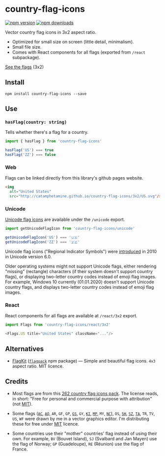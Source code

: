 # country-flag-icons

[![npm version](https://img.shields.io/npm/v/country-flag-icons.svg?style=flat-square)](https://www.npmjs.com/package/country-flag-icons)
[![npm downloads](https://img.shields.io/npm/dm/country-flag-icons.svg?style=flat-square)](https://www.npmjs.com/package/country-flag-icons)

Vector country flag icons in 3x2 aspect ratio.

* Optimized for small size on screen (little detail, minimalism).
* Small file size.
* Comes with React components for all flags (exported from `/react` subpackage).

[See the flags](http://catamphetamine.github.io/country-flag-icons/3x2) (3x2)

## Install

```
npm install country-flag-icons --save
```

## Use

### `hasFlag(country: string)`

Tells whether there's a flag for a country.

```js
import { hasFlag } from 'country-flag-icons'

hasFlag('US') === true
hasFlag('ZZ') === false
```

### Web

Flags can be linked directly from this library's github pages website.

```html
<img
  alt="United States"
  src="http://catamphetamine.github.io/country-flag-icons/3x2/US.svg"/>
```

### Unicode

[Unicode flag icons](https://blog.emojipedia.org/emoji-flags-explained/) are available under the `/unicode` export.

```js
import getUnicodeFlagIcon from 'country-flag-icons/unicode'

getUnicodeFlagIcon('US') === '🇺🇸'
getUnicodeFlagIcon('ZZ') === '🇿🇿'
```

Unicode flag icons ("Regional Indicator Symbols") were [introduced](https://esham.io/2014/06/unicode-flags) in 2010 in Unicode version 6.0.

Older operating systems might not support Unicode flags, either rendering "missing" (rectangle) characters (if their system doesn't support country flags), or displaying two-letter country codes instead of emoji flag images. For example, Windows 10 currently (01.01.2020) doesn't support Unicode country flags, and displays two-letter country codes instead of emoji flag images.

### React

React components for all flags are available at `/react/3x2` export.

```js
import Flags from 'country-flag-icons/react/3x2'

<Flags.US title="United States" className="..."/>
```

## Alternatives

* [FlagKit](https://github.com/madebybowtie/FlagKit) ([`flagpack`](https://github.com/jackiboy/flagpack) npm package) — Simple and beautiful flag icons. `4x3` aspect ratio. MIT licence.

<!-- Doesn't have [`AC` and `TA` flags](https://github.com/jackiboy/flagpack/pull/4). -->

## Credits

* Most flags are from this [262 country flag icons pack](https://www.flaticon.com/packs/countrys-flags). The license reads, in short: "Free for personal and commercial purpose with attribution" (not [MIT](https://en.wikipedia.org/wiki/MIT_License)).

* Some flags ([`AC`](https://en.wikipedia.org/wiki/Flag_of_Ascension_Island#/media/File:Flag_of_Ascension_Island.svg), [`AQ`](https://commons.wikimedia.org/wiki/File:Proposed_flag_of_Antarctica_(Graham_Bartram).svg), `AR`, `GF`, `GP`, [`GS`](https://en.wikipedia.org/wiki/File:Flag_of_South_Georgia_and_the_South_Sandwich_Islands.svg), `GY`, [`KI`](https://commons.wikimedia.org/wiki/File:Flag_of_Kiribati_(3-2).svg), [`MP`](https://commons.wikimedia.org/wiki/File:Flag_of_the_Northern_Mariana_Islands_(3-2).svg), `MY`, [`NC`](https://en.wikipedia.org/wiki/File:Flags_of_New_Caledonia.svg)), `OS`, [`SH`](https://en.wikipedia.org/wiki/Flag_of_Saint_Helena#/media/File:Flag_of_Saint_Helena.svg), [`SZ`](https://commons.wikimedia.org/wiki/File:Flag_of_Eswatini.svg), [`TA`](https://en.wikipedia.org/wiki/Flag_of_Tristan_da_Cunha#/media/File:Flag_of_Tristan_da_Cunha.svg), `TR`, `TV`, `US`, `WF` were drawn by me in a vector graphics editor. I'm distributing these for free under [MIT](https://en.wikipedia.org/wiki/MIT_License) licence.

* Some countries use their "mother" countries' flag instead of using their own. For example, `BV` (Bouvet Island), `SJ` (Svalbard and Jan Mayen) use the flag of Norway; `GP` (Guadeloupe), `RE` (Réunion) use the flag of France.